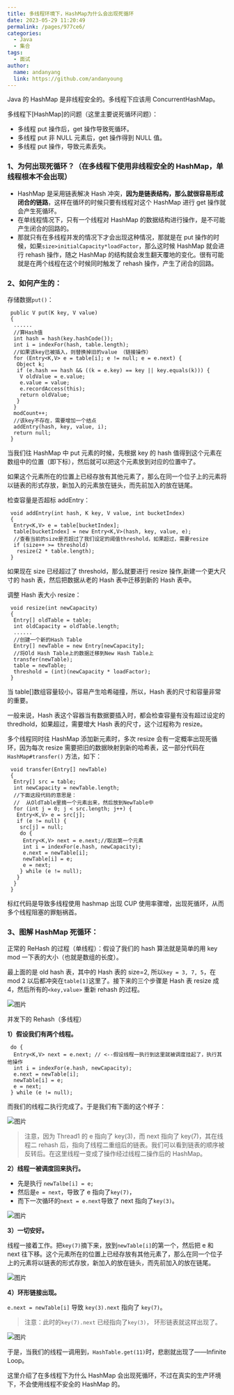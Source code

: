 ```yaml
---
title: 多线程环境下，HashMap为什么会出现死循环
date: 2023-05-29 11:20:49
permalink: /pages/977ce6/
categories:
  - Java
  - 集合
tags:
  - 面试
author:
  name: andanyang
  link: https://github.com/andanyoung
---
```


Java 的 HashMap 是非线程安全的。多线程下应该用 ConcurrentHashMap。

多线程下[HashMap]的问题（这里主要说死循环问题）：

- 多线程 put 操作后，get 操作导致死循环。
- 多线程 put 非 NULL 元素后，get 操作得到 NULL 值。
- 多线程 put 操作，导致元素丢失。

### 1、为何出现死循环？（在多线程下使用非线程安全的 HashMap，单线程根本不会出现）

- HashMap 是采用链表解决 Hash 冲突，**因为是链表结构，那么就很容易形成闭合的链路**，这样在循环的时候只要有线程对这个 HashMap 进行 get 操作就会产生死循环。
- 在单线程情况下，只有一个线程对 HashMap 的数据结构进行操作，是不可能产生闭合的回路的。
- 那就只有在多线程并发的情况下才会出现这种情况，那就是在 put 操作的时候，如果`size>initialCapacity*loadFactor`，那么这时候 HashMap 就会进行 rehash 操作，随之 HashMap 的结构就会发生翻天覆地的变化。很有可能就是在两个线程在这个时候同时触发了 rehash 操作，产生了闭合的回路。

### 2、如何产生的：

存储数据`put()`：

```
 public V put(K key, V value)
 {
  ......
  //算Hash值
  int hash = hash(key.hashCode());
  int i = indexFor(hash, table.length);
  //如果该key已被插入，则替换掉旧的value （链接操作）
  for (Entry<K,V> e = table[i]; e != null; e = e.next) {
   Object k;
   if (e.hash == hash && ((k = e.key) == key || key.equals(k))) {
    V oldValue = e.value;
    e.value = value;
    e.recordAccess(this);
    return oldValue;
   }
  }
  modCount++;
  //该key不存在，需要增加一个结点
  addEntry(hash, key, value, i);
  return null;
 }
```

当我们往 HashMap 中 put 元素的时候，先根据 key 的 hash 值得到这个元素在数组中的位置（即下标），然后就可以把这个元素放到对应的位置中了。

如果这个元素所在的位置上已经存放有其他元素了，那么在同一个位子上的元素将以链表的形式存放，新加入的元素放在链头，而先前加入的放在链尾。

检查容量是否超标 addEntry：

```
 void addEntry(int hash, K key, V value, int bucketIndex)
 {
  Entry<K,V> e = table[bucketIndex];
  table[bucketIndex] = new Entry<K,V>(hash, key, value, e);
  //查看当前的size是否超过了我们设定的阈值threshold，如果超过，需要resize
  if (size++ >= threshold)
   resize(2 * table.length);
 }
```

如果现在 size 已经超过了 threshold，那么就要进行 resize 操作,新建一个更大尺寸的 hash 表，然后把数据从老的 Hash 表中迁移到新的 Hash 表中。

调整 Hash 表大小 resize：

```
 void resize(int newCapacity)
 {
  Entry[] oldTable = table;
  int oldCapacity = oldTable.length;
  ......
  //创建一个新的Hash Table
  Entry[] newTable = new Entry[newCapacity];
  //将Old Hash Table上的数据迁移到New Hash Table上
  transfer(newTable);
  table = newTable;
  threshold = (int)(newCapacity * loadFactor);
 }
```

当 table[]数组容量较小，容易产生哈希碰撞，所以，Hash 表的尺寸和容量非常的重要。

一般来说，Hash 表这个容器当有数据要插入时，都会检查容量有没有超过设定的 thredhold，如果超过，需要增大 Hash 表的尺寸，这个过程称为 resize。

多个线程同时往 HashMap 添加新元素时，多次 resize 会有一定概率出现死循环，因为每次 resize 需要把旧的数据映射到新的哈希表，这一部分代码在`HashMap#transfer()` 方法，如下：

```
 void transfer(Entry[] newTable)
 {
  Entry[] src = table;
  int newCapacity = newTable.length;
  //下面这段代码的意思是：
  //  从OldTable里摘一个元素出来，然后放到NewTable中
  for (int j = 0; j < src.length; j++) {
   Entry<K,V> e = src[j];
   if (e != null) {
    src[j] = null;
    do {
     Entry<K,V> next = e.next;//取出第一个元素
     int i = indexFor(e.hash, newCapacity);
     e.next = newTable[i];
     newTable[i] = e;
     e = next;
    } while (e != null);
   }
  }
 }
```

标红代码是导致多线程使用 hashmap 出现 CUP 使用率骤增，出现死循环，从而多个线程阻塞的罪魁祸首。

### 3、图解 HashMap 死循环：

正常的 ReHash 的过程（单线程）：假设了我们的 hash 算法就是简单的用 key mod 一下表的大小（也就是数组的长度）。

最上面的是 old hash 表，其中的 Hash 表的 size=2, 所以`key = 3, 7, 5`，在 mod 2 以后都冲突在`table[1]`这里了。接下来的三个步骤是 Hash 表 resize 成 4，然后所有的`<key,value>` 重新 rehash 的过程。

![图片](../../.vuepress/public/java/640-121adqwqw.png)

并发下的 Rehash（多线程）

**1）假设我们有两个线程。**

```
 do {
  Entry<K,V> next = e.next; // <--假设线程一执行到这里就被调度挂起了，执行其他操作
  int i = indexFor(e.hash, newCapacity);
  e.next = newTable[i];
  newTable[i] = e;
  e = next;
 } while (e != null);
```

而我们的线程二执行完成了。于是我们有下面的这个样子：

![图片](../../.vuepress/public/java/640-1685331017703-3.png)

> 注意，因为 Thread1 的 e 指向了 key(3)，而 next 指向了 key(7)，其在线程二 rehash 后，指向了线程二重组后的链表。我们可以看到链表的顺序被反转后。在这里线程一变成了操作经过线程二操作后的 HashMap。

**2）线程一被调度回来执行。**

- 先是执行 `newTalbe[i] = e;`
- 然后是`e = next`，导致了 e 指向了`key(7)`，
- 而下一次循环的`next = e.next`导致了 next 指向了`key(3)`。

![图片](../../.vuepress/public/java/640-1685331020349-6.png)

**3）一切安好。**

线程一接着工作。把`key(7)`摘下来，放到`newTable[i]`的第一个，然后把 e 和 next 往下移。这个元素所在的位置上已经存放有其他元素了，那么在同一个位子上的元素将以链表的形式存放，新加入的放在链头，而先前加入的放在链尾。

![图片](../../.vuepress/public/java/640-1685331023062-9.png)

**4）环形链接出现。**

`e.next = newTable[i]` 导致 `key(3).next` 指向了 `key(7)`。

> 注意：此时的`key(7).next` 已经指向了`key(3)`， 环形链表就这样出现了。

![图片](../../.vuepress/public/java/640-1685331025878-12.png)

于是，当我们的线程一调用到，`HashTable.get(11)`时，悲剧就出现了——Infinite Loop。

这里介绍了在多线程下为什么 HashMap 会出现死循环，不过在真实的生产环境下，不会使用线程不安全的 HashMap 的。
